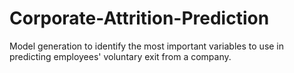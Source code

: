 # Corporate-Attrition-Prediction
Model generation to identify the most important variables to use in predicting employees' voluntary exit from a company. 
